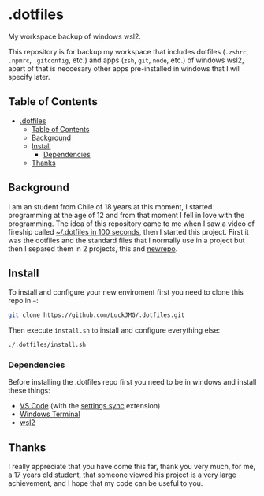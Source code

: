 # .dotfiles

My workspace backup of windows wsl2.

This repository is for backup my workspace that includes dotfiles (`.zshrc`, `.npmrc`, `.gitconfig`, etc.) and apps (`zsh`, `git`, `node`, etc.) of windows wsl2, apart of that is neccesary other apps pre-installed in windows that I will specify later.

## Table of Contents

- [.dotfiles](#dotfiles)
  - [Table of Contents](#table-of-contents)
  - [Background](#background)
  - [Install](#install)
    - [Dependencies](#dependencies)
  - [Thanks](#thanks)

## Background

I am an student from Chile of 18 years at this moment, I started programming at the age of 12 and from that moment I fell in love with the programming. The idea of this repository came to me when I saw a video of fireship called [~/.dotfiles in 100 seconds](https://www.youtube.com/watch?v=r_MpUP6aKiQ), then I started this project. First it was the dotfiles and the standard files that I normally use in a project but then I separed them in 2 projects, this and [newrepo](https://github.com/LuckJMG/newrepo).

## Install

To install and configure your new enviroment first you need to clone this repo in `~`:

``` bash
git clone https://github.com/LuckJMG/.dotfiles.git
```

Then execute `install.sh` to install and configure everything else:

``` bash
./.dotfiles/install.sh
```

### Dependencies

Before installing the .dotfiles repo first you need to be in windows and install these things:

- [VS Code](https://code.visualstudio.com/) (with the [settings sync](https://marketplace.visualstudio.com/items?itemName=Shan.code-settings-sync) extension)
- [Windows Terminal](https://www.microsoft.com/en-us/p/windows-terminal/9n0dx20hk701?activetab=pivot:overviewtab)
- [wsl2](https://docs.microsoft.com/en-us/windows/wsl/install-win10)

## Thanks

I really appreciate that you have come this far, thank you very much, for me, a 17 years old student, that someone viewed his project is a very large achievement, and I hope that my code can be useful to you.
